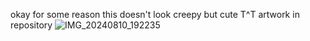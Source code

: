 okay for some reason this doesn't look creepy but
cute T^T
artwork in repository 
![IMG_20240810_192235](https://github.com/user-attachments/assets/19b518e8-280a-46cb-b478-fc421acaccf2)
